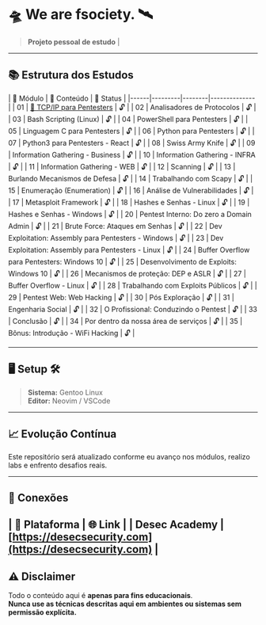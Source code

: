 # 🛸 We are fsociety. 🛰️

> **Projeto pessoal de estudo** | 

---

## 📚 Estrutura dos Estudos

| 🔢 Módulo | 📂 Conteúdo | 📌 Status |
|------|---------|--------|-------------- |
| 01 | [📎 TCP/IP para Pentesters](./tcp_ip_para_pentesters/README.md) | 🔓 | 
| 02 | Analisadores de Protocolos | 🔓 |
| 03 | Bash Scripting (Linux) | 🔓 |
| 04 | PowerShell para Pentesters | 🔓 |
| 05 | Linguagem C para Pentesters | 🔓 |
| 06 | Python para Pentesters | 🔓 |
| 07 | Python3 para Pentesters - React | 🔓 |
| 08 | Swiss Army Knife | 🔓 |
| 09 | Information Gathering - Business | 🔓 |
| 10 | Information Gathering - INFRA | 🔓 |
| 11 | Information Gathering - WEB | 🔓 |
| 12 | Scanning | 🔓 |
| 13 | Burlando Mecanismos de Defesa | 🔓 |
| 14 | Trabalhando com Scapy | 🔓 |
| 15 | Enumeração (Enumeration) | 🔓 |
| 16 | Análise de Vulnerabilidades | 🔓 |
| 17 | Metasploit Framework | 🔓 |
| 18 | Hashes e Senhas - Linux | 🔓 |
| 19 | Hashes e Senhas - Windows | 🔓 |
| 20 | Pentest Interno: Do zero a Domain Admin | 🔓 |
| 21 | Brute Force: Ataques em Senhas | 🔓 |
| 22 | Dev Exploitation: Assembly para Pentesters - Windows | 🔓 |
| 23 | Dev Exploitation: Assembly para Pentesters - Linux | 🔓 |
| 24 | Buffer Overflow para Pentesters: Windows 10 | 🔓 |
| 25 | Desenvolvimento de Exploits: Windows 10 | 🔓 |
| 26 | Mecanismos de proteção: DEP e ASLR | 🔓 |
| 27 | Buffer Overflow - Linux | 🔓 |
| 28 | Trabalhando com Exploits Públicos | 🔓 |
| 29 | Pentest Web: Web Hacking | 🔓 |
| 30 | Pós Exploração | 🔓 |
| 31 | Engenharia Social | 🔓 |
| 32 | O Profissional: Conduzindo o Pentest | 🔓 |
| 33 | Conclusão | 🔓 |
| 34 | Por dentro da nossa área de serviços | 🔓 |
| 35 | Bônus: Introdução - WiFi Hacking | 🔓 |

---

## 🖥️ Setup 🛠️

> **Sistema:** Gentoo Linux  
> **Editor:** Neovim / VSCode

---

## 📈 Evolução Contínua

Este repositório será atualizado conforme eu avanço nos módulos, realizo labs e enfrento desafios reais.  

---

## 🔗 Conexões

| 📡 Plataforma | 🌐 Link |
| Desec Academy | [https://desecsecurity.com](https://desecsecurity.com) |
---

## ⚠️ Disclaimer

Todo o conteúdo aqui é **apenas para fins educacionais**.  
**Nunca use as técnicas descritas aqui em ambientes ou sistemas sem permissão explícita.**
